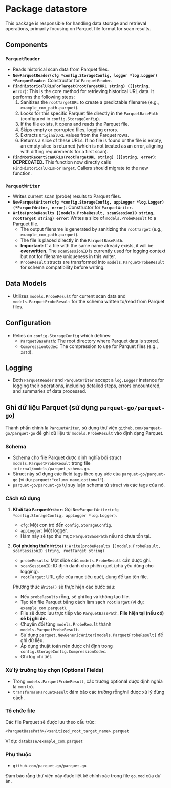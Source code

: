 # Package datastore

This package is responsible for handling data storage and retrieval operations, primarily focusing on Parquet file format for scan results.

## Components

### `ParquetReader`

- Reads historical scan data from Parquet files.
- **`NewParquetReader(cfg *config.StorageConfig, logger *log.Logger) *ParquetReader`**: Constructor for `ParquetReader`.
- **`FindHistoricalURLsForTarget(rootTargetURL string) ([]string, error)`**: This is the core method for retrieving historical URL data. It performs the following steps:
    1. Sanitizes the `rootTargetURL` to create a predictable filename (e.g., `example_com_path.parquet`).
    2. Looks for this specific Parquet file directly in the `ParquetBasePath` (configured in `config.StorageConfig`).
    3. If the file exists, it opens and reads the Parquet file.
    4. Skips empty or corrupted files, logging errors.
    5. Extracts `OriginalURL` values from the Parquet rows.
    6. Returns a slice of these URLs. If no file is found or the file is empty, an empty slice is returned (which is not treated as an error, aligning with diffing requirements for a first scan).
- **`FindMostRecentScanURLs(rootTargetURL string) ([]string, error)`**: **DEPRECATED.** This function now directly calls `FindHistoricalURLsForTarget`. Callers should migrate to the new function.

### `ParquetWriter`

- Writes current scan (probe) results to Parquet files.
- **`NewParquetWriter(cfg *config.StorageConfig, appLogger *log.Logger) (*ParquetWriter, error)`**: Constructor for `ParquetWriter`.
- **`Write(probeResults []models.ProbeResult, scanSessionID string, rootTarget string) error`**: Writes a slice of `models.ProbeResult` to a Parquet file.
    - The output filename is generated by sanitizing the `rootTarget` (e.g., `example_com_path.parquet`).
    - The file is placed directly in the `ParquetBasePath`.
    - **Important:** If a file with the same name already exists, it will be **overwritten**. The `scanSessionID` is currently used for logging context but not for filename uniqueness in this writer.
    - `ProbeResult` structs are transformed into `models.ParquetProbeResult` for schema compatibility before writing.

## Data Models

- Utilizes `models.ProbeResult` for current scan data and `models.ParquetProbeResult` for the schema written to/read from Parquet files.

## Configuration

- Relies on `config.StorageConfig` which defines:
    - `ParquetBasePath`: The root directory where Parquet data is stored.
    - `CompressionCodec`: The compression to use for Parquet files (e.g., `zstd`).

## Logging

- Both `ParquetReader` and `ParquetWriter` accept a `log.Logger` instance for logging their operations, including detailed steps, errors encountered, and summaries of data processed.

## Ghi dữ liệu Parquet (sử dụng `parquet-go/parquet-go`)

Thành phần chính là `ParquetWriter`, sử dụng thư viện `github.com/parquet-go/parquet-go` để ghi dữ liệu từ `models.ProbeResult` vào định dạng Parquet.

### Schema

-   Schema cho file Parquet được định nghĩa bởi struct `models.ParquetProbeResult` trong file `internal/models/parquet_schema.go`.
-   Struct này sử dụng các field tags theo quy ước của `parquet-go/parquet-go` (ví dụ: ``parquet:"column_name,optional"``).
-   `parquet-go/parquet-go` tự suy luận schema từ struct và các tags của nó.

### Cách sử dụng

1.  **Khởi tạo `ParquetWriter`**:
    Gọi `NewParquetWriter(cfg *config.StorageConfig, appLogger *log.Logger)`.
    -   `cfg`: Một con trỏ đến `config.StorageConfig`.
    -   `appLogger`: Một logger.
    -   Hàm này sẽ tạo thư mục `ParquetBasePath` nếu nó chưa tồn tại.

2.  **Gọi phương thức `Write()`**:
    `Write(probeResults []models.ProbeResult, scanSessionID string, rootTarget string)`
    -   `probeResults`: Một slice các `models.ProbeResult` cần được ghi.
    -   `scanSessionID`: ID định danh cho phiên quét (chủ yếu dùng cho logging).
    -   `rootTarget`: URL gốc của mục tiêu quét, dùng để tạo tên file.

    Phương thức `Write()` sẽ thực hiện các bước sau:
    -   Nếu `probeResults` rỗng, sẽ ghi log và không tạo file.
    -   Tạo tên file Parquet bằng cách làm sạch `rootTarget` (ví dụ: `example_com.parquet`).
    -   File sẽ được lưu trực tiếp vào `ParquetBasePath`. **File hiện tại (nếu có) sẽ bị ghi đè.**
    -   Chuyển đổi từng `models.ProbeResult` thành `models.ParquetProbeResult`.
    -   Sử dụng `parquet.NewGenericWriter[models.ParquetProbeResult]` để ghi dữ liệu.
    -   Áp dụng thuật toán nén được chỉ định trong `config.StorageConfig.CompressionCodec`.
    -   Ghi log chi tiết.

### Xử lý trường tùy chọn (Optional Fields)

-   Trong `models.ParquetProbeResult`, các trường optional được định nghĩa là con trỏ.
-   `transformToParquetResult` đảm bảo các trường rỗng/nil được xử lý đúng cách.

### Tổ chức file

Các file Parquet sẽ được lưu theo cấu trúc:

```
<ParquetBasePath>/<sanitized_root_target_name>.parquet
```

Ví dụ: `database/example_com.parquet`

### Phụ thuộc

-   `github.com/parquet-go/parquet-go`

Đảm bảo rằng thư viện này được liệt kê chính xác trong file `go.mod` của dự án. 
